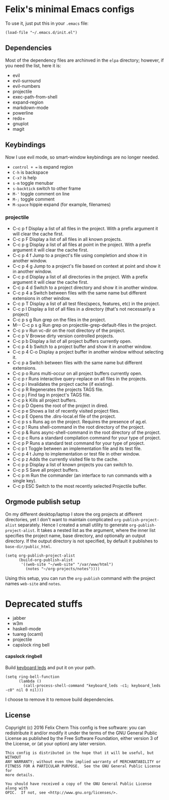 Felix's minimal Emacs configs
=============================

To use it, just put this in your `.emacs` file:

```
(load-file "~/.emacs.d/init.el")
```

Dependencies
------------

Most of the dependency files are archinved in the `elpa` directory; however, if you need the list, here it is:

* evil
* evil-surround
* evil-numbers
* projectile
* exec-path-from-shell
* expand-region
* markdown-mode
* powerline
* redo+
* gnuplot
* magit

Keybindings
-----------

Now I use evil mode, so smart-window keybindings are no longer needed.

* `control + =` is expand region
* `C-h` is backspace
* `C-x?` is help
* `s-m` toggle menubar
* `s-backtick` switch to other frame
* `M-'` toggle comment on line
* `M-;` toggle comment
* `M-space` hippie expand (for example, filenames)

### projectile

* C-c p f	Display a list of all files in the project. With a prefix argument it will clear the cache first.
* C-c p F	Display a list of all files in all known projects.
* C-c p g	Display a list of all files at point in the project. With a prefix argument it will clear the cache first.
* C-c p 4 f	Jump to a project's file using completion and show it in another window.
* C-c p 4 g	Jump to a project's file based on context at point and show it in another window.
* C-c p d	Display a list of all directories in the project. With a prefix argument it will clear the cache first.
* C-c p 4 d	Switch to a project directory and show it in another window.
* C-c p 4 a	Switch between files with the same name but different extensions in other window.
* C-c p T	Display a list of all test files(specs, features, etc) in the project.
* C-c p l	Display a list of all files in a directory (that's not necessarily a project)
* C-c p s g	Run grep on the files in the project.
* M-- C-c p s g	Run grep on projectile-grep-default-files in the project.
* C-c p v	Run vc-dir on the root directory of the project.
* C-c p V	Browse dirty version controlled projects.
* C-c p b	Display a list of all project buffers currently open.
* C-c p 4 b	Switch to a project buffer and show it in another window.
* C-c p 4 C-o	Display a project buffer in another window without selecting it.
* C-c p a	Switch between files with the same name but different extensions.
* C-c p o	Runs multi-occur on all project buffers currently open.
* C-c p r	Runs interactive query-replace on all files in the projects.
* C-c p i	Invalidates the project cache (if existing).
* C-c p R	Regenerates the projects TAGS file.
* C-c p j	Find tag in project's TAGS file.
* C-c p k	Kills all project buffers.
* C-c p D	Opens the root of the project in dired.
* C-c p e	Shows a list of recently visited project files.
* C-c p E	Opens the .dirs-local.el file of the project.
* C-c p s s	Runs ag on the project. Requires the presence of ag.el.
* C-c p !	Runs shell-command in the root directory of the project.
* C-c p &	Runs async-shell-command in the root directory of the project.
* C-c p c	Runs a standard compilation command for your type of project.
* C-c p P	Runs a standard test command for your type of project.
* C-c p t	Toggle between an implementation file and its test file.
* C-c p 4 t	Jump to implementation or test file in other window.
* C-c p z	Adds the currently visited file to the cache.
* C-c p p	Display a list of known projects you can switch to.
* C-c p S	Save all project buffers.
* C-c p m	Run the commander (an interface to run commands with a single key).
* C-c p ESC	Switch to the most recently selected Projectile buffer.

Orgmode publish setup
--------------------

On my different desktop/laptop I store the org projects at different 
directories, yet I don't want to maintain complicated 
`org-publish-project-alist` separately. Hence I created a small utility to
generate `org-publish-project-alist`. It takes a nested list as the argument,
where the inner list specifies the project name, base directory, and optionally
an output directory. If the output directory is not specified, by default it
publishes to `base-dir/public_html`.

```
(setq org-publish-project-alist
      (build-org-publish-alist
       '((web-site "~/web-site" "/var/www/html")
         (notes "~/org-projects/notes"))))
```

Using this setup, you can run the `org-publish` command with the project names
`web-site` and `notes`.

Deprecated stuffs
=================

* jabber
* w3m
* haskell-mode
* tuareg (ocaml)
* projectile
* capslock ring bell

#### capslock ringbell
Build  [keyboard leds](http://osxbook.com/book/bonus/chapter10/kbdleds/) and put it on your path.

```
(setq ring-bell-function
      (lambda ()
        (call-process-shell-command "keyboard_leds -c1; keyboard_leds -c0" nil 0 nil)))
```

I choose to remove it to remove build dependencies.

License
-------

Copyright (c) 2016 Felix Chern
    This config is free software: you can redistribute it and/or modify it under
    the terms of the GNU General Public License as published by the Free
    Software Foundation, either version 3 of the License, or (at your option)
    any later version.

    This config is distributed in the hope that it will be useful, but WITHOUT
    ANY WARRANTY; without even the implied warranty of MERCHANTABILITY or
    FITNESS FOR A PARTICULAR PURPOSE.  See the GNU General Public License for
    more details.

    You should have received a copy of the GNU General Public License along with
    OPIC.  If not, see <http://www.gnu.org/licenses/>.
